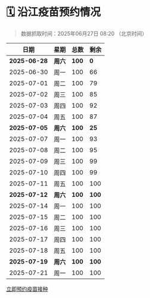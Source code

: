 # 🗓️ 沿江疫苗预约情况

> 数据抓取时间：2025年06月27日 08:20 （北京时间）

| 日期 | 星期 | 总数 | 剩余 |
|------|------|------|------|
| **2025-06-28** | **周六** | **100** | **0** |
| 2025-06-30 | 周一 | 100 | 66 |
| 2025-07-01 | 周二 | 100 | 79 |
| 2025-07-02 | 周三 | 100 | 85 |
| 2025-07-03 | 周四 | 100 | 92 |
| 2025-07-04 | 周五 | 100 | 87 |
| **2025-07-05** | **周六** | **100** | **25** |
| 2025-07-07 | 周一 | 100 | 93 |
| 2025-07-08 | 周二 | 100 | 95 |
| 2025-07-09 | 周三 | 100 | 99 |
| 2025-07-10 | 周四 | 100 | 99 |
| 2025-07-11 | 周五 | 100 | 100 |
| **2025-07-12** | **周六** | **100** | **100** |
| 2025-07-14 | 周一 | 100 | 100 |
| 2025-07-15 | 周二 | 100 | 100 |
| 2025-07-16 | 周三 | 100 | 100 |
| 2025-07-17 | 周四 | 100 | 100 |
| 2025-07-18 | 周五 | 100 | 100 |
| **2025-07-19** | **周六** | **100** | **100** |
| 2025-07-21 | 周一 | 100 | 100 |


<div class="button-container">
<a class="btn" href="http://yfzweb.ishequ.net/#/login" target="_blank">立即预约疫苗接种</a>
</div>
